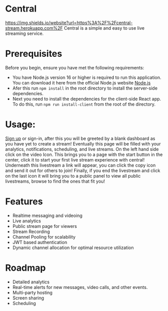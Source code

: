 # Central
https://img.shields.io/website?url=https%3A%2F%2Fcentral-stream.herokuapp.com%2F
Central is a simple and easy to use live streaming service.

# Prerequisites

Before you begin, ensure you have met the following requirements:
* You have Node.js version 16 or higher is required to run this application. You can download  it here from the official 
  Node.js website [Node.js](https://nodejs.org/)
* Afer this run `npm install` in the root directory to install the server-side dependencies.
* Next you need to install the dependencies for the client-side React app. To do this, run `npm run install-client` 
  from the root of the directory.
  
# Usage:

[Sign up](https://central-stream.herokuapp.com/signup) or sign-in, after this you will be greeted by a blank dashboard as you have yet to create a stream! Eventually this page will be filled with your analytics, notifications, scheduling, and live streams. On the left hand side click on the video Icon. This brings you to a page with the start button in the center, click it to start your first live stream experience with central! Underneath this livestream a link will appear, you can click the copy icon and send it out for others to join! Finally, if you end the livestream and click on the last icon it will bring you to a public panel to view all public livestreams, browse to find the ones that fit you!

# Features

* Realtime messaging and videoing
* Live analytics
* Public stream page for viewers
* Stream Recording
* Channel Pooling for scalability
* JWT based authentication
* Dynamic channel allocation for optimal resource utilization


# Roadmap

* Detailed analytics
* Real-time alerts for new messages, video calls, and other events.
* Multi-party hosting
* Screen sharing
* Scheduling


